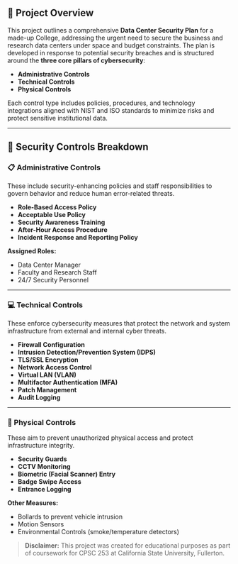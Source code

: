 ## 📘 Project Overview

This project outlines a comprehensive **Data Center Security Plan** for a made-up College, addressing the urgent need to secure the business and research data centers under space and budget constraints. The plan is developed in response to potential security breaches and is structured around the **three core pillars of cybersecurity**:

- **Administrative Controls**
- **Technical Controls**
- **Physical Controls**

Each control type includes policies, procedures, and technology integrations aligned with NIST and ISO standards to minimize risks and protect sensitive institutional data.

---

## 🧩 Security Controls Breakdown

### 📋 Administrative Controls

These include security-enhancing policies and staff responsibilities to govern behavior and reduce human error-related threats.

- **Role-Based Access Policy**
- **Acceptable Use Policy**
- **Security Awareness Training**
- **After-Hour Access Procedure**
- **Incident Response and Reporting Policy**

**Assigned Roles:**
- Data Center Manager
- Faculty and Research Staff
- 24/7 Security Personnel

---
### 💻 Technical Controls

These enforce cybersecurity measures that protect the network and system infrastructure from external and internal cyber threats.

- **Firewall Configuration**
- **Intrusion Detection/Prevention System (IDPS)**
- **TLS/SSL Encryption**
- **Network Access Control**
- **Virtual LAN (VLAN)**
- **Multifactor Authentication (MFA)**
- **Patch Management**
- **Audit Logging**

---

### 🏢 Physical Controls

These aim to prevent unauthorized physical access and protect infrastructure integrity.

- **Security Guards**
- **CCTV Monitoring**
- **Biometric (Facial Scanner) Entry**
- **Badge Swipe Access**
- **Entrance Logging**

**Other Measures:**
- Bollards to prevent vehicle intrusion
- Motion Sensors
- Environmental Controls (smoke/temperature detectors)

> **Disclaimer:** This project was created for educational purposes as part of coursework for CPSC 253 at California State University, Fullerton. 

